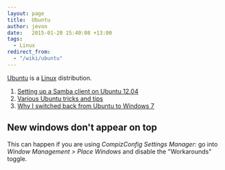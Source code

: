```yaml
---
layout: page
title:  Ubuntu
author: jevon
date:   2015-01-20 15:40:08 +13:00
tags:
  - Linux
redirect_from:
  - "/wiki/ubuntu"
---
```


[Ubuntu](ubuntu.md) is a [Linux](linux.md) distribution.

1. [Setting up a Samba client on Ubuntu 12.04](setting-up-a-samba-client-on-ubuntu-12-04.md)
1. <a href="https://delicious.com/jevonwright/ubuntu" class="delicious">Various Ubuntu tricks and tips</a>
1. [Why I switched back from Ubuntu to Windows 7](why-i-switched-back-from-ubuntu-to-windows-7.md)

## New windows don't appear on top

This can happen if you are using _CompizConfig Settings Manager_: go into _Window Management > Place Windows_ and disable the "Workarounds" toggle.
